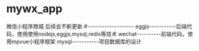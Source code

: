 # mywx_app
微信小程序商城
后续会不断更新
#-------------------
eggjs-----------后端代码，使用使用nodejs,eggjs,mysql,redis等技术
wechat----------前端代码，使用mpvue小程序框架
mysql-----------项目数据库的设计
